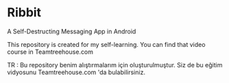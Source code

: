 # Ribbit
A Self-Destructing Messaging App in Android

This repository is created for my self-learning. You can find that video course in Teamtreehouse.com

TR : Bu repository benim alıştırmalarım için oluşturulmuştur. Siz de bu eğitim vidyosunu Teamtreehouse.com 'da bulabilirsiniz.
